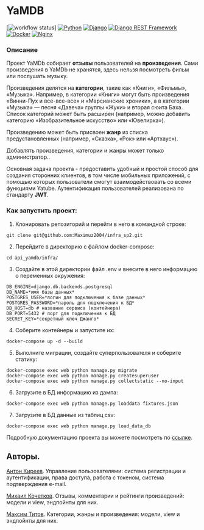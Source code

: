 # YaMDB

[![workflow status](https://github.com/maximuz2004/yamdb_final/actions/workflows/yamdb_workflow.yml/badge.svg)]
[![Python](https://camo.githubusercontent.com/a00abd8cea4105fa1cad91f7235d11206b492f51afeb9b23a25d04e8f36935e3/68747470733a2f2f696d672e736869656c64732e696f2f62616467652f507974686f6e2d4646443433423f7374796c653d666f722d7468652d6261646765266c6f676f3d707974686f6e266c6f676f436f6c6f723d626c7565)](https://www.python.org/)  [![Django](https://camo.githubusercontent.com/dd7f390cf162d4b963b26215e6cd4373282ebe20caccfd4ef479798c2b590e38/68747470733a2f2f696d672e736869656c64732e696f2f62616467652f446a616e676f2d3039324532303f7374796c653d666f722d7468652d6261646765266c6f676f3d646a616e676f266c6f676f436f6c6f723d677265656e)](https://www.djangoproject.com/) 
[![Django REST Framework](https://camo.githubusercontent.com/4a6c6851aab9b0042c0baaea2c61993ea052cff554d8a3d42cd51d67d304d452/68747470733a2f2f696d672e736869656c64732e696f2f62616467652f646a616e676f253230726573742d6666313730393f7374796c653d666f722d7468652d6261646765266c6f676f3d646a616e676f266c6f676f436f6c6f723d7768697465)](https://www.django-rest-framework.org/)
[![Docker](https://camo.githubusercontent.com/63350538fde994bc287ccd4908809301e157980e6564bf78d2c5cec22c0a5914/68747470733a2f2f696d672e736869656c64732e696f2f62616467652f446f636b65722d3243413545303f7374796c653d666f722d7468652d6261646765266c6f676f3d646f636b6572266c6f676f436f6c6f723d7768697465)](https://www.docker.com/)
[![Nginx](https://camo.githubusercontent.com/6f06f5c158e5ff38ad3c8441bfcb44886de846850c3bef6b465901312242dd19/68747470733a2f2f696d672e736869656c64732e696f2f62616467652f4e67696e782d3030393633393f7374796c653d666f722d7468652d6261646765266c6f676f3d6e67696e78266c6f676f436f6c6f723d7768697465)](https://nginx.org/ru/)

### Описание
Проект YaMDb собирает **отзывы** пользователей на **произведения**. Сами произведения в YaMDb не хранятся, здесь нельзя посмотреть фильм или послушать музыку.

Произведения делятся на **категории**, такие как «Книги», «Фильмы», «Музыка». Например, в категории «Книги» могут быть произведения «Винни-Пух и все-все-все» и «Марсианские хроники», а в категории «Музыка» — песня «Давеча» группы «Жуки» и вторая сюита Баха. Список категорий может быть расширен (например, можно добавить категорию «Изобразительное искусство» или «Ювелирка»).

Произведению может быть присвоен **жанр** из списка предустановленных (например, «Сказка», «Рок» или «Артхаус»).

Добавлять произведения, категории и жанры может только администратор..

Основная задача проекта - предоставить удобный и простой способ для создания сторонних клиентов, в том числе мобильных приложений, с помощью которых пользователи смогут взаимодействовать со всеми функциями Yatube.
Аутентификация пользователей реализована по стандарту **JWT**.
### Как запустить проект:
1.  Клонировать репозиторий и перейти в него в командной строке:
```
git clone git@github.com:Maximuz2004/infra_sp2.git
```
2.  Перейдите в директорию с файлом docker-compose:
```
cd api_yamdb/infra/
```
3. Создайте в этой директории файл .env  и внесите в него информацию о переменных окружения:
```
DB_ENGINE=django.db.backends.postgresql
DB_NAME=*имя базы данных*
POSTGRES_USER=*логин для подключения к базе данных*
POSTGRES_PASSWORD=*пароль для подключения к БД*
DB_HOST=db # название сервиса (контейнера)
DB_PORT=5432 # порт для подключения к БД
SECRET_KEY=*секретный ключ Джанго*
```
4. Соберите контейнеры и запустите их:
```
docker-compose up -d --build
```
5. Выполните миграции, создайте суперпользователя и соберите статику:
```
docker-compose exec web python manage.py migrate
docker-compose exec web python manage.py createsuperuser
docker-compose exec web python manage.py collectstatic --no-input
```
6. Загрузите в БД информацию из дампа:
```
docker-compose exec web python manage.py loaddata fixtures.json
```
7. Загрузите в БД данные из таблиц csv:
```
docker-compose exec web python manage.py load_data_db
```
Подробную документацию проекта вы можете посмотреть по [ссылке](http://localhost/redoc/).
## Авторы.
[Антон Киреев](https://github.com/AntiANT8406). Управление пользователями: система регистрации и аутентификации, права доступа, работа с токеном, система подтверждения e-mail.

[Михаил Кочетков](https://github.com/MikhailKochetkov). Отзывы, комментарии и рейтинги произведений: модели и view, эндпойнты для них.

[Максим Титов](https://github.com/Maximuz2004). 
Категории, жанры и произведения: модели, view и эндпойнты для них.

